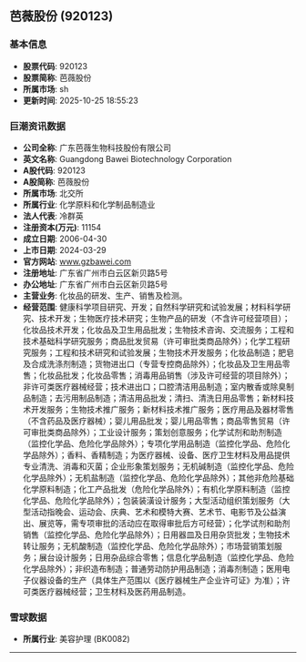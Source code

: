 ## 芭薇股份 (920123)

### 基本信息

- **股票代码**: 920123
- **股票简称**: 芭薇股份
- **所属市场**: sh
- **更新时间**: 2025-10-25 18:55:23

### 巨潮资讯数据

- **公司全称**: 广东芭薇生物科技股份有限公司
- **英文名称**: Guangdong Bawei Biotechnology Corporation
- **A股代码**: 920123
- **A股简称**: 芭薇股份
- **所属市场**: 北交所
- **所属行业**: 化学原料和化学制品制造业
- **法人代表**: 冷群英
- **注册资本(万元)**: 11154
- **成立日期**: 2006-04-30
- **上市日期**: 2024-03-29
- **官方网站**: www.gzbawei.com
- **注册地址**: 广东省广州市白云区新贝路5号
- **办公地址**: 广东省广州市白云区新贝路5号
- **主营业务**: 化妆品的研发、生产、销售及检测。
- **经营范围**: 健康科学项目研究、开发；自然科学研究和试验发展；材料科学研究、技术开发；生物医疗技术研究；生物产品的研发（不含许可经营项目）；化妆品技术开发；化妆品及卫生用品批发；生物技术咨询、交流服务；工程和技术基础科学研究服务；商品批发贸易（许可审批类商品除外）；化学工程研究服务；工程和技术研究和试验发展；生物技术开发服务；化妆品制造；肥皂及合成洗涤剂制造；货物进出口（专营专控商品除外）；化妆品及卫生用品零售；化妆品批发；化妆品零售；消毒用品销售（涉及许可经营的项目除外）；非许可类医疗器械经营；技术进出口；口腔清洁用品制造；室内散香或除臭制品制造；去污用制品制造；清洁用品批发；清扫、清洗日用品零售；新材料技术开发服务；生物技术推广服务；新材料技术推广服务；医疗用品及器材零售（不含药品及医疗器械）；婴儿用品批发；婴儿用品零售；商品零售贸易（许可审批类商品除外）；工业设计服务；策划创意服务；化学试剂和助剂制造（监控化学品、危险化学品除外）；专项化学用品制造（监控化学品、危险化学品除外）；香料、香精制造；为医疗器械、设备、医疗卫生材料及用品提供专业清洗、消毒和灭菌；企业形象策划服务；无机碱制造（监控化学品、危险化学品除外）；无机盐制造（监控化学品、危险化学品除外）；其他非危险基础化学原料制造；化工产品批发（危险化学品除外）；有机化学原料制造（监控化学品、危险化学品除外）；包装装潢设计服务；大型活动组织策划服务（大型活动指晚会、运动会、庆典、艺术和模特大赛、艺术节、电影节及公益演出、展览等，需专项审批的活动应在取得审批后方可经营）；化学试剂和助剂销售（监控化学品、危险化学品除外）；日用器皿及日用杂货批发；生物技术转让服务；无机酸制造（监控化学品、危险化学品除外）；市场营销策划服务；展台设计服务；日用杂品综合零售；信息化学品制造（监控化学品、危险化学品除外）；非织造布制造；普通劳动防护用品制造；消毒剂制造；医用电子仪器设备的生产（具体生产范围以《医疗器械生产企业许可证》为准）；许可类医疗器械经营；卫生材料及医药用品制造。

### 雪球数据

- **所属行业**: 美容护理 (BK0082)

---